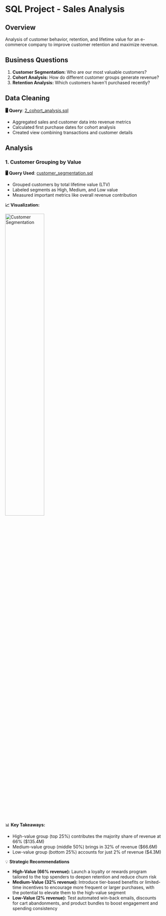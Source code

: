 # SQL Project - Sales Analysis

## Overview
Analysis of customer behavior, retention, and lifetime value for an e-commerce company to improve customer retention and maximize revenue.

## Business Questions
1. **Customer Segmentation:** Who are our most valuable customers?
2. **Cohort Analysis:** How do different customer groups generate revenue?
3. **Retention Analysis:** Which customers haven't purchased recently?

## Data Cleaning

**🖥️ Query**: [2_cohort_analysis.sql](2_cohort_analysis.sql)

- Aggregated sales and customer data into revenue metrics
- Calculated first purchase dates for cohort analysis
- Created view combining transactions and customer details

## Analysis

### 1. Customer Grouping by Value

**🖥️ Query Used**: [customer_segmentation.sql](customer_segmentation.sql)

- Grouped customers by total lifetime value (LTV)  
- Labeled segments as High, Medium, and Low value  
- Measured important metrics like overall revenue contribution  

**📈 Visualization:**

<img src="C:\Users\workl\AppData\Roaming\DBeaverData\workspace6\Sales_Analysis_Project\images\customer_segmentation.png" alt="Customer Segmentation" width="50%">

📊 **Key Takeaways:**
- High-value group (top 25%) contributes the majority share of revenue at 66% ($135.4M)  
- Medium-value group (middle 50%) brings in 32% of revenue ($66.6M)  
- Low-value group (bottom 25%) accounts for just 2% of revenue ($4.3M)  

💡 **Strategic Recommendations**
- **High-Value (66% revenue):** Launch a loyalty or rewards program tailored to the top spenders to deepen retention and reduce churn risk  
- **Medium-Value (32% revenue):** Introduce tier-based benefits or limited-time incentives to encourage more frequent or larger purchases, with the potential to elevate them to the high-value segment  
- **Low-Value (2% revenue):** Test automated win-back emails, discounts for cart abandonments, and product bundles to boost engagement and spending consistency  